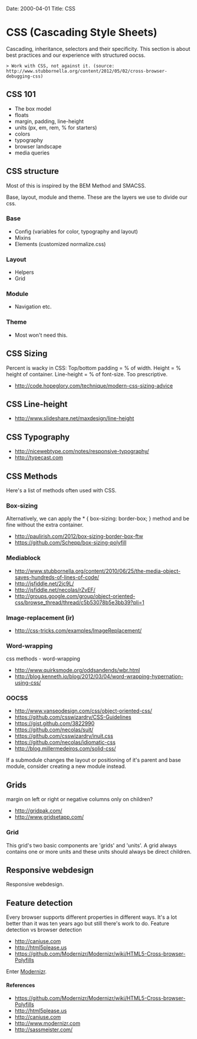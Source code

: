 Date: 2000-04-01
Title: CSS

# CSS (Cascading Style Sheets)
Cascading, inheritance, selectors and their specificity. This section is about best practices and our experience with structured oocss.

	> Work with CSS, not against it. (source: http://www.stubbornella.org/content/2012/05/02/cross-browser-debugging-css)

## CSS 101
- The box model
- floats
- margin, padding, line-height
- units (px, em, rem, % for starters)
- colors
- typography
- browser landscape
- media queries

## CSS structure
Most of this is inspired by the BEM Method and SMACSS.

Base, layout, module and theme. These are the layers we use to divide our css.

### Base
- Config (variables for color, typography and layout)
- Mixins
- Elements (customized normalize.css)

### Layout
- Helpers
- Grid

### Module
- Navigation etc.

### Theme
- Most won't need this.


## CSS Sizing
Percent is wacky in CSS: Top/bottom padding = % of width. Height = % height of container. Line-height = % of font-size. Too prescriptive.
- http://code.hopeglory.com/technique/modern-css-sizing-advice

## CSS Line-height
- http://www.slideshare.net/maxdesign/line-height

## CSS Typography
- http://nicewebtype.com/notes/responsive-typography/
- http://typecast.com

## CSS Methods
Here's a list of methods often used with CSS.

### Box-sizing
Alternatively, we can apply the * { box-sizing: border-box; } method and be fine without the extra container.
- http://paulirish.com/2012/box-sizing-border-box-ftw
- https://github.com/Schepp/box-sizing-polyfill

### Mediablock
- http://www.stubbornella.org/content/2010/06/25/the-media-object-saves-hundreds-of-lines-of-code/
- http://jsfiddle.net/2jc9L/
- http://jsfiddle.net/necolas/rZvEF/
- http://groups.google.com/group/object-oriented-css/browse_thread/thread/c5b53078b5e3bb39?pli=1

### Image-replacement (ir)
- http://css-tricks.com/examples/ImageReplacement/

### Word-wrapping
css methods - word-wrapping
- http://www.quirksmode.org/oddsandends/wbr.html
- http://blog.kenneth.io/blog/2012/03/04/word-wrapping-hypernation-using-css/

### OOCSS
- http://www.vanseodesign.com/css/object-oriented-css/
- https://github.com/csswizardry/CSS-Guidelines
- https://gist.github.com/3822990
- https://github.com/necolas/suit/
- https://github.com/csswizardry/inuit.css
- https://github.com/necolas/idiomatic-css
- http://blog.millermedeiros.com/solid-css/

If a submodule changes the layout or positioning of it's parent and base module, consider creating a new module instead.

## Grids
margin on left or right or negative columns only on children?
- http://gridpak.com/
- http://www.gridsetapp.com/

### Grid
This grid's two basic components are 'grids' and 'units'. A grid always contains one or more units and these units should always be direct children.

## Responsive webdesign
Responsive webdesign.

## Feature detection
Every browser supports different properties in different ways. It's a lot better than it was ten years ago but still there's work to do.
Feature detection vs browser detection

- http://caniuse.com
- http://html5please.us
- https://github.com/Modernizr/Modernizr/wiki/HTML5-Cross-browser-Polyfills

Enter [Modernizr](http://www.modernizr.com).


#### References
- https://github.com/Modernizr/Modernizr/wiki/HTML5-Cross-browser-Polyfills
- http://html5please.us
- http://caniuse.com
- http://www.modernizr.com
- http://sassmeister.com/